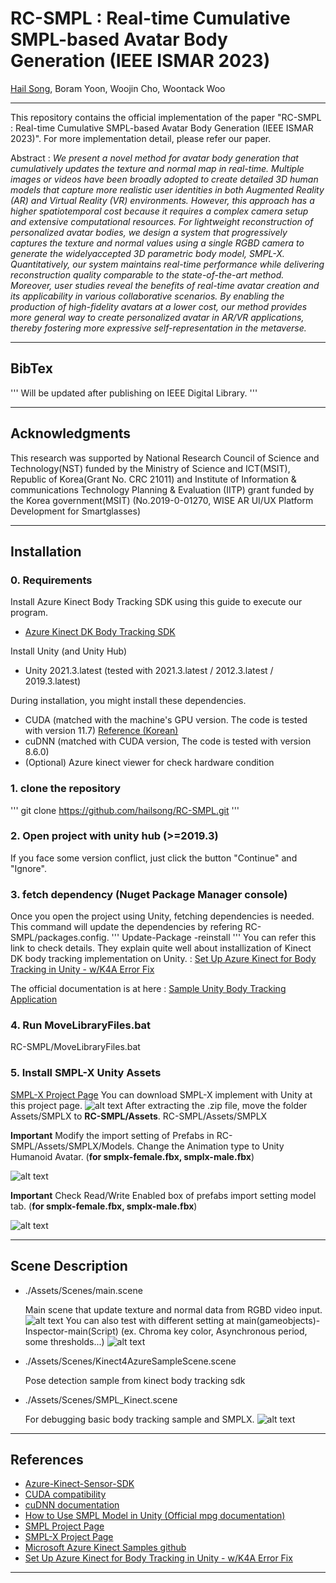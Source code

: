 

# RC-SMPL : Real-time Cumulative SMPL-based Avatar Body Generation (IEEE ISMAR 2023)
[Hail Song](https://www.linkedin.com/in/hailsong/), Boram Yoon, Woojin Cho, Woontack Woo

-----

This repository contains the official implementation of the paper "RC-SMPL : Real-time Cumulative SMPL-based Avatar Body Generation (IEEE ISMAR 2023)". For more implementation detail, please refer our paper.

Abstract : *We present a novel method for avatar body generation that cumulatively updates the texture and normal map in real-time. Multiple images or videos have been broadly adopted to create detailed 3D human models that capture more realistic user identities in both Augmented Reality (AR) and Virtual Reality (VR) environments.
However, this approach has a higher spatiotemporal cost because it requires a complex camera setup and extensive computational resources. For lightweight reconstruction of personalized avatar bodies, we design a system that progressively captures the texture and normal values using a single RGBD camera to generate the widelyaccepted 3D parametric body model, SMPL-X. Quantitatively, our system maintains real-time performance while delivering reconstruction quality comparable to the state-of-the-art method. Moreover, user studies reveal the benefits of real-time avatar creation and its applicability in various collaborative scenarios. By enabling the production of high-fidelity avatars at a lower cost, our method provides more general way to create personalized avatar in AR/VR applications, thereby fostering more expressive self-representation in the metaverse.*

-----

## BibTex
'''
Will be updated after publishing on IEEE Digital Library.
'''

-----

## Acknowledgments
This research was supported by National Research Council of Science and Technology(NST) funded by the Ministry of Science and ICT(MSIT), Republic of Korea(Grant No. CRC 21011) and Institute of Information & communications Technology Planning & Evaluation (IITP) grant funded by the Korea government(MSIT) (No.2019-0-01270, WISE AR UI/UX Platform Development for Smartglasses)

-----

## Installation

### 0. Requirements

Install Azure Kinect Body Tracking SDK using this guide to execute our program. 
- [Azure Kinect DK Body Tracking SDK](https://learn.microsoft.com/en-us/azure/kinect-dk/body-sdk-download#windows-download-links)
  
Install Unity (and Unity Hub)
- Unity 2021.3.latest (tested with 2021.3.latest / 2012.3.latest / 2019.3.latest)

During installation, you might install these dependencies.
- CUDA (matched with the machine's GPU version. The code is tested with version 11.7)
[Reference (Korean)](https://afsdzvcx123.tistory.com/entry/%EC%9D%B8%EA%B3%B5%EC%A7%80%EB%8A%A5-Windows%EC%9C%88%EB%8F%84%EC%9A%B0-CUDA-cuDNN-%EC%84%A4%EC%B9%98%EB%B0%A9%EB%B2%95)
- cuDNN (matched with CUDA version, The code is tested with version 8.6.0)
- (Optional) Azure kinect viewer for check hardware condition

### 1. clone the repository
'''
git clone https://github.com/hailsong/RC-SMPL.git
'''

### 2. Open project with unity hub (>=2019.3)
If you face some version conflict, just click the button "Continue" and "Ignore".

### 3. fetch dependency (Nuget Package Manager console)
Once you open the project using Unity, fetching dependencies is needed. This command will update the dependencies by refering RC-SMPL/packages.config.
'''
Update-Package -reinstall
'''
You can refer this link to check details. They explain quite well about installization of Kinect DK body tracking implementation on Unity. : [Set Up Azure Kinect for Body Tracking in Unity - w/K4A Error Fix](https://www.youtube.com/watch?v=PGsxP6Yoq9I)

The official documentation is at here : [Sample Unity Body Tracking Application](https://github.com/microsoft/Azure-Kinect-Samples/blob/master/body-tracking-samples/sample_unity_bodytracking/README.md)

### 4. Run MoveLibraryFiles.bat
RC-SMPL/MoveLibraryFiles.bat

### 5. Install SMPL-X Unity Assets
[SMPL-X Project Page](https://smpl-x.is.tue.mpg.de/)
You can download SMPL-X implement with Unity at this project page.
![alt text](./Images/SMPLX1.png)
After extracting the .zip file, move the folder Assets/SMPLX to **RC-SMPL/Assets**.
RC-SMPL/Assets/SMPLX

**Important** Modify the import setting of Prefabs in RC-SMPL/Assets/SMPLX/Models. Change the Animation type to Unity Humanoid Avatar. (**for smplx-female.fbx, smplx-male.fbx**)

![alt text](./Images/SMPLX2.png)

**Important** Check Read/Write Enabled box of prefabs import setting model tab. (**for smplx-female.fbx, smplx-male.fbx**)

![alt text](./Images/SMPLX3.png)


-------

## Scene Description

- ./Assets/Scenes/main.scene
  
  Main scene that update texture and normal data from RGBD video input.
    ![alt text](./Images/demo2.png)
  You can also test with different setting at main(gameobjects)-Inspector-main(Script) (ex. Chroma key color, Asynchronous period, some thresholds...)
    ![alt text](./Images/settings.png)

- ./Assets/Scenes/Kinect4AzureSampleScene.scene
  
  Pose detection sample from kinect body tracking sdk

- ./Assets/Scenes/SMPL_Kinect.scene
  
  For debugging basic body tracking sample and SMPLX.
  ![alt text](./Images/demo3.png)




-------

## References
- [Azure-Kinect-Sensor-SDK](https://github.com/microsoft/Azure-Kinect-Sensor-SDK/blob/develop/docs/usage.md)
- [CUDA compatibility](https://docs.nvidia.com/deploy/cuda-compatibility/index.html)
- [cuDNN documentation](https://docs.nvidia.com/deeplearning/cudnn/install-guide/index.html#install-windows)
- [How to Use SMPL Model in Unity (Official mpg documentation)](https://files.is.tue.mpg.de/nmahmood/smpl_website/How-to_SMPLinUnity.pdf)
- [SMPL Project Page](https://smpl.is.tue.mpg.de/)
- [SMPL-X Project Page](https://smpl-x.is.tue.mpg.de/)
- [Microsoft Azure Kinect Samples github](https://github.com/microsoft/Azure-Kinect-Samples)
- [Set Up Azure Kinect for Body Tracking in Unity - w/K4A Error Fix](https://www.youtube.com/watch?v=PGsxP6Yoq9I)

---------------


